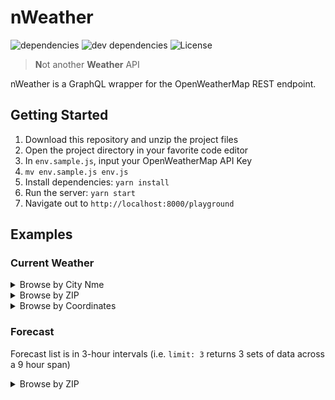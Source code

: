 # nWeather

![dependencies](https://img.shields.io/david/josefaidt/nWeather.svg?style=flat-square)
![dev dependencies](https://img.shields.io/david/dev/josefaidt/nWeather.svg?style=flat-square)
![License](https://img.shields.io/github/license/josefaidt/nWeather.svg?style=flat-square)

> **N**ot another **Weather** API

nWeather is a GraphQL wrapper for the OpenWeatherMap REST endpoint.

## Getting Started

1. Download this repository and unzip the project files
2. Open the project directory in your favorite code editor
3. In `env.sample.js`, input your OpenWeatherMap API Key
4. `mv env.sample.js env.js`
5. Install dependencies: `yarn install`
6. Run the server: `yarn start`
7. Navigate out to `http://localhost:8000/playground`

## Examples

### Current Weather

<details>
<summary>Browse by City Nme</summary>

```graphql
query {
  currentWeather(city: "Baton Rouge") {
    name
    weather {
      main
      description
    }
    main {
      temp
    }
  }
}
```

</details>

<details>
<summary>Browse by ZIP</summary>

```graphql
query {
  currentWeather(zip: 70802) {
    name
    weather {
      main
      description
    }
    main {
      temp
    }
  }
}
```

</details>

<details>
<summary>Browse by Coordinates</summary>

```graphql
query {
  currentWeather(coords: { lat: 30.44, lon: -91.17 }) {
    name
    weather {
      main
      description
    }
    main {
      temp
    }
  }
}
```

</details>

### Forecast

Forecast list is in 3-hour intervals (i.e. `limit: 3` returns 3 sets of data across a 9 hour span)

<details>
<summary>Browse by ZIP</summary>

```graphql
query {
  forecast(zip: 70802, limit: 3) {
    cnt
    list {
      main {
        temp
        humidity
        pressure
        sea_level
        temp_min
        temp_max
      }
      weather {
        main
        description
        id
        icon
      }
      dt
      dt_txt
      wind {
        speed
        deg
      }
    }
  }
}
```

</details>
